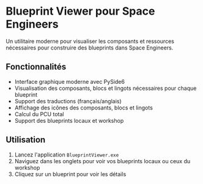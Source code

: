 # Blueprint Viewer pour Space Engineers

Un utilitaire moderne pour visualiser les composants et ressources nécessaires pour construire des blueprints dans Space Engineers.

## Fonctionnalités

- Interface graphique moderne avec PySide6
- Visualisation des composants, blocs et lingots nécessaires pour chaque blueprint
- Support des traductions (français/anglais)
- Affichage des icônes des composants, blocs et lingots
- Calcul du PCU total
- Support des blueprints locaux et workshop

## Utilisation

1. Lancez l'application `BlueprintViewer.exe`
2. Naviguez dans les onglets pour voir vos blueprints locaux ou ceux du workshop
3. Cliquez sur un blueprint pour voir les détails
